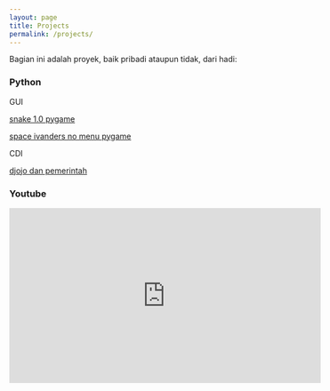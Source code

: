 ```yaml
---
layout: page
title: Projects
permalink: /projects/
---
```

Bagian ini adalah proyek, baik pribadi ataupun tidak, dari hadi:

### Python

GUI

[snake 1.0 pygame](https://github.com/idahdam/snake-game-py)

[space ivanders no menu pygame](https://github.com/idahdam/spaceivanders-no-menu)

CDI

[djojo dan pemerintah](https://github.com/idahdam/djojo-pemerintah-cdi)

### Youtube

<iframe width="560" height="315" src="https://www.youtube.com/embed/videoseries?list=PLOZZEH47qZjhpuiDByE-e2Napmg9d8MfB" frameborder="0" allow="accelerometer; autoplay; encrypted-media; gyroscope; picture-in-picture" allowfullscreen></iframe>



